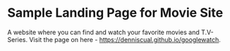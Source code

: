 # Sample Landing Page for Movie Site
A website where you can find and watch your favorite movies and T.V-Series. Visit the page on here - https://denniscual.github.io/googlewatch.

